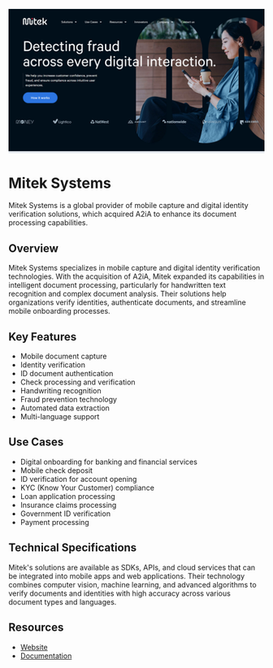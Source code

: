 ![Mitek Systems](assets\mitek-systems.png)

# Mitek Systems

Mitek Systems is a global provider of mobile capture and digital identity verification solutions, which acquired A2iA to enhance its document processing capabilities.

## Overview

Mitek Systems specializes in mobile capture and digital identity verification technologies. With the acquisition of A2iA, Mitek expanded its capabilities in intelligent document processing, particularly for handwritten text recognition and complex document analysis. Their solutions help organizations verify identities, authenticate documents, and streamline mobile onboarding processes.

## Key Features

- Mobile document capture
- Identity verification
- ID document authentication
- Check processing and verification
- Handwriting recognition
- Fraud prevention technology
- Automated data extraction
- Multi-language support

## Use Cases

- Digital onboarding for banking and financial services
- Mobile check deposit
- ID verification for account opening
- KYC (Know Your Customer) compliance
- Loan application processing
- Insurance claims processing
- Government ID verification
- Payment processing

## Technical Specifications

Mitek's solutions are available as SDKs, APIs, and cloud services that can be integrated into mobile apps and web applications. Their technology combines computer vision, machine learning, and advanced algorithms to verify documents and identities with high accuracy across various document types and languages.

## Resources

- [Website](https://www.miteksystems.com)
- [Documentation](https://www.miteksystems.com/resources)
